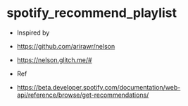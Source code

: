 # spotify_recommend_playlist

- Inspired by 
- https://github.com/arirawr/nelson
- https://nelson.glitch.me/#

- Ref 
- https://beta.developer.spotify.com/documentation/web-api/reference/browse/get-recommendations/
